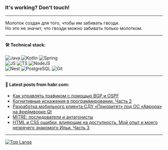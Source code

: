 ### It's working? Don't touch!

---
Молоток создан для того, чтобы им забивать гвозди. <br>
Но это не значит, что гвозди можно забивать только молотком.

---

#### 🛠️ Technical stack:

![Java](https://img.shields.io/badge/Java-informational?logo=Oracle&style=flat&logoColor=white&color=FF4500)
![Kotlin](https://img.shields.io/badge/Kotlin-informational?logo=Kotlin&style=flat&logoColor=white&color=774D97)
![Spring](https://img.shields.io/badge/SpringBoot-informational?logo=SpringBoot&style=flat&logoColor=white&color=6DB33F) <br>
![JS](https://img.shields.io/badge/JS-informational?logo=javaScript&style=flat&logoColor=black&color=F7Df1E)
![TS](https://img.shields.io/badge/TypeScript-informational?logo=typeScript&style=flat&logoColor=black&color=0667A8)
![NodeJS](https://img.shields.io/badge/NodeJS-informational?logo=node.js&style=flat&logoColor=white&color=70A760) <br>
![Nest](https://img.shields.io/badge/NestJS-informational?logo=NestJS&style=flat&logoColor=white&color=E0234E)
![PostgreSQL](https://img.shields.io/badge/PostgreSQL-informational?logo=PostgreSQL&style=flat&logoColor=white&color=DAA520)
![Git](https://img.shields.io/badge/Git-informational?logo=git&style=flat&logoColor=white&color=778899)

___

#### 💬 Latest posts from habr.com:

<!-- BLOG-POST-LIST:START -->
- [Как управлять трафиком с помощью BGP и OSPF](https://habr.com/ru/companies/otus/articles/770548/?utm_source=habrahabr&utm_medium=rss&utm_campaign=770548)
- [Когнитивные искажения в программировании. Часть 2](https://habr.com/ru/companies/reksoft/articles/772274/?utm_source=habrahabr&utm_medium=rss&utm_campaign=772274)
- [Разработка мобильного клиента СДУ «Приоритет» под ОС «Аврора» на фреймворке Qt](https://habr.com/ru/companies/digdes/articles/772250/?utm_source=habrahabr&utm_medium=rss&utm_campaign=772250)
- [MITRE: последователи и антагонисты](https://habr.com/ru/companies/securityvison/articles/772248/?utm_source=habrahabr&utm_medium=rss&utm_campaign=772248)
- [HTML и CSS ошибки, влияющие на доступность. Мой опыт и моего незрячего знакомого Ильи. Часть 3](https://habr.com/ru/companies/ruvds/articles/771082/?utm_source=habrahabr&utm_medium=rss&utm_campaign=771082)
<!-- BLOG-POST-LIST:END -->

---
[![Top Langs](https://github-readme-stats-git-master-advtsetting-gmailcom.vercel.app/api/top-langs/?username=zloylis&langs_count=10&hide_title=false&title_color=e6edf3&size_weight=0.5&count_weight=0.5&layout=compact&hide_border=true&theme=dracula)](https://github.com/zloylis)

<!-- ![GitHub stats](https://github-readme-stats-git-master-advtsetting-gmailcom.vercel.app/api?username=zloylis&show_icons=true&hide_border=true&theme=dracula&hide_title=true&include_all_commits=true&count_private=true&hide=contribs&hide_rank=true) -->
